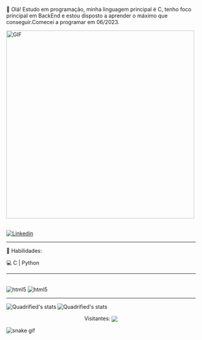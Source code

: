 
👋 Olá! Estudo em programação, minha linguagem principal é C, tenho foco principal em BackEnd e estou disposto a aprender o máximo que conseguir.Comecei a programar em 06/2023.
</br>

<div><img align="center" alt="GIF" src="https://github.com/aLefiSmael/aLefiSmael/assets/151590805/763b5dc7-7566-4849-a2f5-a5cb78556266" width="500"/></div>
</br>

[![Linkedin](https://img.shields.io/badge/LinkedIn-0077B5?style=for-the-badge&logo=linkedin&logoColor=white)](https://www.linkedin.com/in/%C3%A1lef-ismael-80635a246/)
<hr>

🚀 Habilidades:





💻 C | Python


<hr>

<div style= "display: inline_block"><br/>
    <img align="center" alt="html5" src="https://img.shields.io/badge/C-00599C?style=for-the-badge&logo=c&logoColor=white"/>
    <img align="center" alt="html5" src="https://img.shields.io/badge/Python-14354C?style=for-the-badge&logo=python&logoColor=white"/>
    
</div>
<hr>


<img align="left" src="https://github-readme-stats.anuraghazra1.vercel.app/api?username=aLefiSmael&show_icons=true&include_all_commits=true&theme=tokyonight" alt="Quadrified's stats" />

<img align="rigth" src="https://github-readme-stats.anuraghazra1.vercel.app/api/top-langs/?username=aLefiSmael&layout=compact&theme=tokyonight" alt="Quadrified's stats" />
</br> 
<div>
    <p  align="center"> Visitantes: <img align="center" src="https://profile-counter.glitch.me/aLefiSmael/count.svg"/> 
</div>

![snake gif](https://github.com/aLefiSmael/SEU_REPOSITORIO/tree/output/github-contribution-grid-snake-dark.svg)
